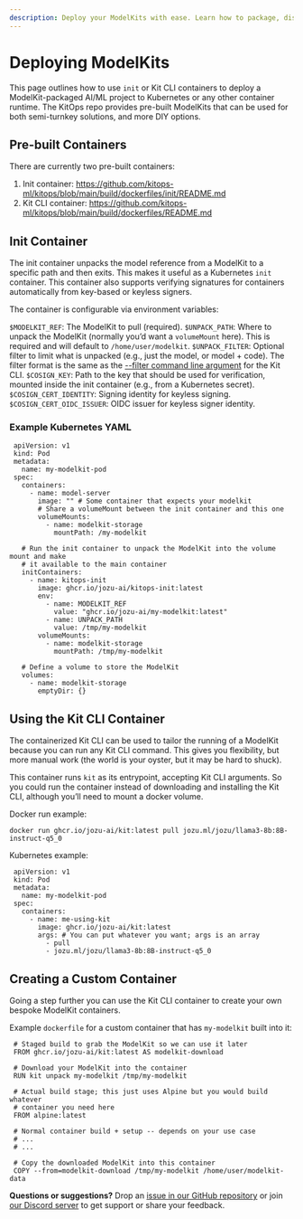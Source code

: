 ```yaml
---
description: Deploy your ModelKits with ease. Learn how to package, distribute, and run your AI/ML models in production environments.
---
```

# Deploying ModelKits

This page outlines how to use `init` or Kit CLI containers to deploy a ModelKit-packaged AI/ML project to Kubernetes or any other container runtime. The KitOps repo provides pre-built ModelKits that can be used for both semi-turnkey solutions, and more DIY options.

## Pre-built Containers

There are currently two pre-built containers:

1. Init container: https://github.com/kitops-ml/kitops/blob/main/build/dockerfiles/init/README.md
1. Kit CLI container: https://github.com/kitops-ml/kitops/blob/main/build/dockerfiles/README.md

## Init Container

The init container unpacks the model reference from a ModelKit to a specific path and then exits. This makes it useful as a Kubernetes `init` container. This container also supports verifying signatures for containers automatically from key-based or keyless signers.

The container is configurable via environment variables:

`$MODELKIT_REF`: The ModelKit to pull (required).
`$UNPACK_PATH`: Where to unpack the ModelKit (normally you’d want a `volumeMount` here). This is required and will default to `/home/user/modelkit`.
`$UNPACK_FILTER`: Optional filter to limit what is unpacked (e.g., just the model, or model + code). The filter format is the same as the [--filter command line argument](../cli/cli-reference/) for the Kit CLI.
`$COSIGN_KEY`: Path to the key that should be used for verification, mounted inside the init container (e.g., from a Kubernetes secret).
`$COSIGN_CERT_IDENTITY`: Signing identity for keyless signing.
`$COSIGN_CERT_OIDC_ISSUER`: OIDC issuer for keyless signer identity.

### Example Kubernetes YAML

```
 apiVersion: v1
 kind: Pod
 metadata:
   name: my-modelkit-pod
 spec:
   containers:
     - name: model-server
       image: "" # Some container that expects your modelkit
       # Share a volumeMount between the init container and this one
       volumeMounts:
         - name: modelkit-storage
           mountPath: /my-modelkit

   # Run the init container to unpack the ModelKit into the volume mount and make
   # it available to the main container
   initContainers:
     - name: kitops-init
       image: ghcr.io/jozu-ai/kitops-init:latest
       env:
         - name: MODELKIT_REF
           value: "ghcr.io/jozu-ai/my-modelkit:latest"
         - name: UNPACK_PATH
           value: /tmp/my-modelkit
       volumeMounts:
         - name: modelkit-storage
           mountPath: /tmp/my-modelkit

   # Define a volume to store the ModelKit
   volumes:
     - name: modelkit-storage
       emptyDir: {}
```

## Using the Kit CLI Container

The containerized Kit CLI can be used to tailor the running of a ModelKit because you can run any Kit CLI command. This gives you flexibility, but more manual work (the world is your oyster, but it may be hard to shuck).

This container runs `kit` as its entrypoint, accepting Kit CLI arguments. So you could run the container instead of downloading and installing the Kit CLI, although you’ll need to mount a docker volume.

Docker run example:

`docker run ghcr.io/jozu-ai/kit:latest pull jozu.ml/jozu/llama3-8b:8B-instruct-q5_0`

Kubernetes example:

```
 apiVersion: v1
 kind: Pod
 metadata:
   name: my-modelkit-pod
 spec:
   containers:
     - name: me-using-kit
       image: ghcr.io/jozu-ai/kit:latest
       args: # You can put whatever you want; args is an array
         - pull
         - jozu.ml/jozu/llama3-8b:8B-instruct-q5_0
```

## Creating a Custom Container

Going a step further you can use the Kit CLI container to create your own bespoke ModelKit containers.

Example `dockerfile` for a custom container that has `my-modelkit` built into it:

```
 # Staged build to grab the ModelKit so we can use it later
 FROM ghcr.io/jozu-ai/kit:latest AS modelkit-download

 # Download your ModelKit into the container
 RUN kit unpack my-modelkit /tmp/my-modelkit

 # Actual build stage; this just uses Alpine but you would build whatever
 # container you need here
 FROM alpine:latest

 # Normal container build + setup -- depends on your use case
 # ...
 # ...

 # Copy the downloaded ModelKit into this container
 COPY --from=modelkit-download /tmp/my-modelkit /home/user/modelkit-data
```

**Questions or suggestions?** Drop an [issue in our GitHub repository](https://github.com/kitops-ml/kitops/issues) or join [our Discord server](https://discord.gg/Tapeh8agYy) to get support or share your feedback.

